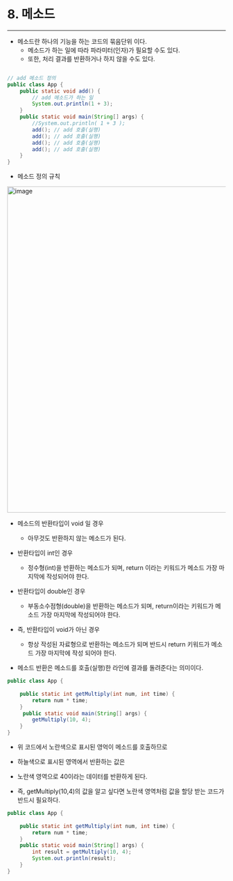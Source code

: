 # 8. 메소드
---
* 메소드란 하나의 기능을 하는 코드의 묶음단위 이다.
   * 메소드가 하는 일에 따라 파라미터(인자)가 필요할 수도 있다.
   * 또한, 처리 결과를 반환하거나 하지 않을 수도 있다.

```Java

// add 메소드 정의
public class App {
    public static void add() {
        // add 메소드가 하는 일
        System.out.println(1 + 3);
    }
    public static void main(String[] args) {
        //System.out.println( 1 + 3 );
        add(); // add 호출(실행)
        add(); // add 호출(실행)
        add(); // add 호출(실행)
        add(); // add 호출(실행)
    }
}
```

* 메소드 정의 규칙

  
 <img width="750" alt="image" src="https://github.com/user-attachments/assets/4112c6a3-26b5-47ee-8520-c51634ccc204">

* 메소드의 반환타입이 void 일 경우
    * 아무것도 반환하지 않는 메소드가 된다.
* 반환타입이 int인 경우
    * 정수형(int)을 반환하는 메소드가 되며, return 이라는 키워드가 메소드 가장 마지막에 작성되어야 한다.
* 반환타입이 double인 경우
    * 부동소수점형(double)을 반환하는 메소드가 되며, return이라는 키워드가 메소드 가장 마지막에 작성되어야 한다.
* 즉, 반환타입이 void가 아닌 경우
    * 항상 작성된 자료형으로 반환하는 메소드가 되며 반드시 return 키워드가 메소드 가장 마지막에 작성 되어야 한다.
 
* 메소드 반환은 메소드를 호출(실행)한 라인에 결과를 돌려준다는 의미이다.

```Java
public class App {
    
    public static int getMultiply(int num, int time) {
        return num * time;
    }
     public static void main(String[] args) {
        getMultiply(10, 4);
    }
}
```
* 위 코드에서 노란색으로 표시된 영억이 메소드를 호출하므로
* 하늘색으로 표시된 영역에서 반환하는 값은
* 노란색 영역으로 40이라는 데이터를 반환하게 된다.

* 즉, getMultiply(10,4)의 값을 알고 싶다면 노란색 영역처럼 값을 할당 받는 코드가 반드시 필요하다.

```Java
public class App {
    
    public static int getMultiply(int num, int time) {
        return num * time;
    }
    public static void main(String[] args) {
        int result = getMultiply(10, 4);
        System.out.println(result);
    }
}



